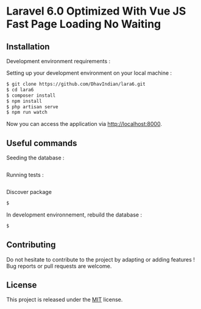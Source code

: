 # Laravel 6.0 Optimized With Vue JS Fast Page Loading No Waiting
## Installation

Development environment requirements :

Setting up your development environment on your local machine :
```bash
$ git clone https://github.com/DhavIndian/lara6.git
$ cd lara6
$ composer install
$ npm install
$ php artisan serve
$ npm run watch

```
Now you can access the application via [http://localhost:8000](http://localhost:8000).


## Useful commands
Seeding the database :
```bash

```

Running tests :
```bash

```

Discover package
```bash
$ 
```

In development environnement, rebuild the database :
```bash
$
```

## Contributing

Do not hesitate to contribute to the project by adapting or adding features ! Bug reports or pull requests are welcome.

## License

This project is released under the [MIT](http://opensource.org/licenses/MIT) license.

